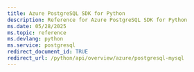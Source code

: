 ```yaml
---
title: Azure PostgreSQL SDK for Python
description: Reference for Azure PostgreSQL SDK for Python
ms.date: 05/28/2025
ms.topic: reference
ms.devlang: python
ms.service: postgresql
redirect_document_id: TRUE
redirect_url: /python/api/overview/azure/postgresql-mysql
---
```

